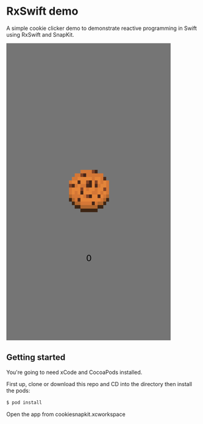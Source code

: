 # RxSwift demo

A simple cookie clicker demo to demonstrate reactive programming in Swift using RxSwift and SnapKit.

![Screenshot](/screenshot.png)

## Getting started

You're going to need xCode and CocoaPods installed.

First up, clone or download this repo and CD into the directory then install the pods:

```bash
$ pod install
```
Open the app from cookiesnapkit.xcworkspace
